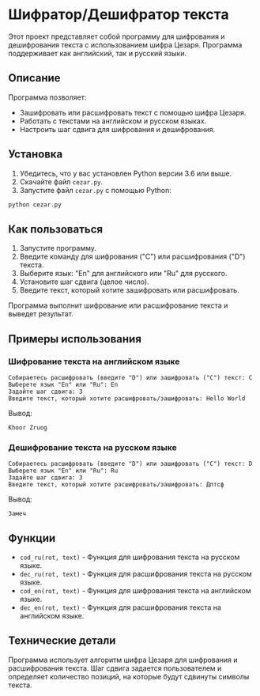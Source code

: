 # Шифратор/Дешифратор текста

Этот проект представляет собой программу для шифрования и дешифрования текста с использованием шифра Цезаря. Программа поддерживает как английский, так и русский языки.

## Описание

Программа позволяет:
- Зашифровать или расшифровать текст с помощью шифра Цезаря.
- Работать с текстами на английском и русском языках.
- Настроить шаг сдвига для шифрования и дешифрования.

## Установка

1. Убедитесь, что у вас установлен Python версии 3.6 или выше.
2. Скачайте файл `cezar.py`.
3. Запустите файл `cezar.py` с помощью Python:

```sh
python cezar.py
```

## Как пользоваться

1. Запустите программу.
2. Введите команду для шифрования ("C") или расшифрования ("D") текста.
3. Выберите язык: "En" для английского или "Ru" для русского.
4. Установите шаг сдвига (целое число).
5. Введите текст, который хотите зашифровать или расшифровать.

Программа выполнит шифрование или расшифрование текста и выведет результат.

## Примеры использования

### Шифрование текста на английском языке

```
Собираетесь расшифровать (введите "D") или зашифровать ("C") текст: C
Выберете язык "En" или "Ru": En
Задайте шаг сдвига: 3
Введите текст, который хотите расшифровать/зашифровать: Hello World
```

Вывод:
```
Khoor Zruog
```

### Дешифрование текста на русском языке

```
Собираетесь расшифровать (введите "D") или зашифровать ("C") текст: D
Выберете язык "En" или "Ru": Ru
Задайте шаг сдвига: 3
Введите текст, который хотите расшифровать/зашифровать: Дптсф
```

Вывод:
```
Замеч
```

## Функции

- `cod_ru(rot, text)` - Функция для шифрования текста на русском языке.
- `dec_ru(rot, text)` - Функция для расшифрования текста на русском языке.
- `cod_en(rot, text)` - Функция для шифрования текста на английском языке.
- `dec_en(rot, text)` - Функция для расшифрования текста на английском языке.

## Технические детали

Программа использует алгоритм шифра Цезаря для шифрования и расшифрования текста. Шаг сдвига задается пользователем и определяет количество позиций, на которые будут сдвинуты символы текста.
